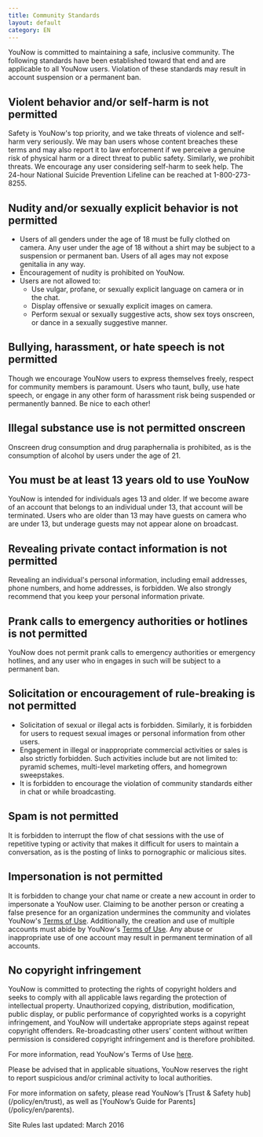 ```yaml
---
title: Community Standards
layout: default
category: EN
---
```

YouNow is committed to maintaining a safe, inclusive community. The following standards have been established toward that end and are applicable to all YouNow users. Violation of these standards may result in account suspension or a permanent ban. 

## Violent behavior and/or self-harm is not permitted

Safety is YouNow's top priority, and we take threats of violence and self-harm very seriously. We may ban users whose content breaches these terms and may also report it to law enforcement if we perceive a genuine risk of physical harm or a direct threat to public safety. Similarly, we prohibit threats. We encourage any user considering self-harm to seek help. The 24-hour National Suicide Prevention Lifeline can be reached at 1-800-273-8255.

## Nudity and/or sexually explicit behavior is not permitted

- Users of all genders under the age of 18 must be fully clothed on camera. Any user under the age of 18 without a shirt may be subject to a suspension or permanent ban. Users of all ages may not expose genitalia in any way.
- Encouragement of nudity is prohibited on YouNow. 
- Users are not allowed to:
  - Use vulgar, profane, or sexually explicit language on camera or in the chat.
  - Display offensive or sexually explicit images on camera.
  - Perform sexual or sexually suggestive acts, show sex toys onscreen, or dance in a sexually suggestive manner.

## Bullying, harassment, or hate speech is not permitted

Though we encourage YouNow users to express themselves freely, respect for community members is paramount. Users who taunt, bully, use hate speech, or engage in any other form of harassment risk being suspended or permanently banned. Be nice to each other!

## Illegal substance use is not permitted onscreen

Onscreen drug consumption and drug paraphernalia is prohibited, as is the consumption of alcohol by users under the age of 21.

## You must be at least 13 years old to use YouNow

YouNow is intended for individuals ages 13 and older. If we become aware of an account that belongs to an individual under 13, that account will be terminated. Users who are older than 13 may have guests on camera who are under 13, but underage guests may not appear alone on broadcast.

## Revealing private contact information is not permitted

Revealing an individual's personal information, including email addresses, phone numbers, and home addresses, is forbidden. We also strongly recommend that you keep your personal information private.

## Prank calls to emergency authorities or hotlines is not permitted

YouNow does not permit prank calls to emergency authorities or emergency hotlines, and any user who in engages in such will be subject to a permanent ban.

## Solicitation or encouragement of rule-breaking is not permitted

- Solicitation of sexual or illegal acts is forbidden. Similarly, it is forbidden for users to request sexual images or personal information from other users. 
- Engagement in illegal or inappropriate commercial activities or sales is also strictly forbidden. Such activities include but are not limited to: pyramid schemes, multi-level marketing offers, and homegrown sweepstakes.
- It is forbidden to encourage the violation of community standards either in chat or while broadcasting.


## Spam is not permitted

It is forbidden to interrupt the flow of chat sessions with the use of repetitive typing or activity that makes it difficult for users to maintain a conversation, as is the posting of links to pornographic or malicious sites.

## Impersonation is not permitted

It is forbidden to change your chat name or create a new account in order to impersonate a YouNow user. Claiming to be another person or creating a false presence for an organization undermines the community and violates YouNow's [Terms of Use](/policy/en/terms). Additionally, the creation and use of multiple accounts must abide by YouNow's [Terms of Use](/policy/en/terms). Any abuse or inappropriate use of one account may result in permanent termination of all accounts.

## No copyright infringement

YouNow is committed to protecting the rights of copyright holders and seeks to comply with all applicable laws regarding the protection of intellectual property. Unauthorized copying, distribution, modification, public display, or public performance of copyrighted works is a copyright infringement, and YouNow will undertake appropriate steps against repeat copyright offenders. Re-broadcasting other users’ content without written permission is considered copyright infringement and is therefore prohibited.

For more information, read YouNow's Terms of Use [here](/policy/en/terms).

Please be advised that in applicable situations, YouNow reserves the right to report suspicious and/or criminal activity to local authorities.

For more information on safety, please read YouNow’s [Trust & Safety hub] (/policy/en/trust), as well as [YouNow’s Guide for Parents] (/policy/en/parents).

Site Rules last updated: March 2016
